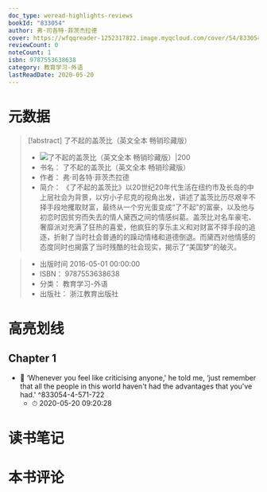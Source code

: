 ```yaml
---
doc_type: weread-highlights-reviews
bookId: "833054"
author: 弗·司各特·菲茨杰拉德
cover: https://wfqqreader-1252317822.image.myqcloud.com/cover/54/833054/t7_833054.jpg
reviewCount: 0
noteCount: 1
isbn: 9787553638638
category: 教育学习-外语
lastReadDate: 2020-05-20
---
```

# 元数据
> [!abstract] 了不起的盖茨比（英文全本 畅销珍藏版）
> - ![ 了不起的盖茨比（英文全本 畅销珍藏版）|200](https://wfqqreader-1252317822.image.myqcloud.com/cover/54/833054/t7_833054.jpg)
> - 书名： 了不起的盖茨比（英文全本 畅销珍藏版）
> - 作者： 弗·司各特·菲茨杰拉德
> - 简介：     《了不起的盖茨比》以20世纪20年代生活在纽约市及长岛的中上层社会为背景，以穷小子尼克的视角出发，讲述了盖茨比历尽艰辛不择手段地攫取财富，最终从一个穷光蛋变成“了不起”的富豪，以及他与初恋时因贫穷而失去的情人黛西之间的情感纠葛。盖茨比对名车豪宅、奢靡派对充满了狂热的喜爱，他疯狂的享乐主义和对财富不择手段的追逐，折射了当时社会普通的的躁动情绪和道德倒退。而黛西对他情感的态度同时也揭露了当时残酷的社会现实，揭示了“美国梦”的破灭。

> - 出版时间 2016-05-01 00:00:00
> - ISBN： 9787553638638
> - 分类： 教育学习-外语
> - 出版社： 浙江教育出版社

# 高亮划线

## Chapter 1


- 📌 ‘Whenever you feel like criticising anyone,' he told me, ‘just remember that all the people in this world haven't had the advantages that you've had.' ^833054-4-571-722
    - ⏱ 2020-05-20 09:20:28 
# 读书笔记

# 本书评论
